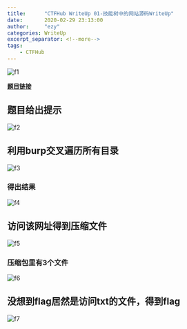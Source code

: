 ```yaml
---
title:      "CTFHub WriteUp 01-技能树中的网站源码WriteUp"
date:       2020-02-29 23:13:00
author:     "ezy"
categories: WriteUp
excerpt_separator: <!--more-->
tags:
    - CTFHub
---
```

![f1]({{site.baseurl}}/assets/images/images_of_WriteUp/CTFHub_writeUp_01_f1.PNG)
<!--more-->

**[题目链接](https://www.ctfhub.com/#/skilltree)**

## 题目给出提示
![f2]({{site.baseurl}}/assets/images/images_of_WriteUp/CTFHub_writeUp_01_f2.PNG)
## 利用burp交叉遍历所有目录
![f3]({{site.baseurl}}/assets/images/images_of_WriteUp/CTFHub_writeUp_01_f3.PNG)
### 得出结果
![f4]({{site.baseurl}}/assets/images/images_of_WriteUp/CTFHub_writeUp_01_f4.PNG)
## 访问该网址得到压缩文件
![f5]({{site.baseurl}}/assets/images/images_of_WriteUp/CTFHub_writeUp_01_f5.PNG)
### 压缩包里有3个文件
![f6]({{site.baseurl}}/assets/images/images_of_WriteUp/CTFHub_writeUp_01_f6.PNG)
## 没想到flag居然是访问txt的文件，得到flag
![f7]({{site.baseurl}}/assets/images/images_of_WriteUp/CTFHub_writeUp_01_f7.PNG)

